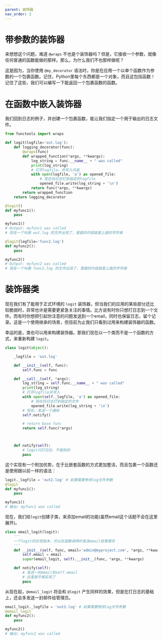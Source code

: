 ```yaml
---
parent: 装饰器
nav_order: 3
---
```


# 带参数的装饰器

来想想这个问题，难道 ```@wraps``` 不也是个装饰器吗？但是，它接收一个参数，就像任何普通的函数能做的那样。那么，为什么我们不也那样做呢？

这是因为，当你使用 ```@my_decorator``` 语法时，你是在应用一个以单个函数作为参数的一个包裹函数。记住，Python里每个东西都是一个对象，而且这包括函数！记住了这些，我们可以编写一下能返回一个包裹函数的函数。


# 在函数中嵌入装饰器

我们回到日志的例子，并创建一个包裹函数，能让我们指定一个用于输出的日志文件。

```python
from functools import wraps

def logit(logfile='out.log'):
    def logging_decorator(func):
        @wraps(func)
        def wrapped_function(*args, **kwargs):
            log_string = func.__name__ + " was called"
            print(log_string)
            # 打开logfile，并写入内容
            with open(logfile, 'a') as opened_file:
                # 现在将日志打到指定的logfile
                opened_file.write(log_string + '\n')
            return func(*args, **kwargs)
        return wrapped_function
    return logging_decorator

@logit()
def myfunc1():
    pass

myfunc1()
# Output: myfunc1 was called
# 现在一个叫做 out.log 的文件出现了，里面的内容就是上面的字符串

@logit(logfile='func2.log')
def myfunc2():
    pass

myfunc2()
# Output: myfunc2 was called
# 现在一个叫做 func2.log 的文件出现了，里面的内容就是上面的字符串
```


# 装饰器类

现在我们有了能用于正式环境的 ```logit``` 装饰器，但当我们的应用的某些部分还比较脆弱时，异常也许是需要更紧急关注的事情。比方说有时你只想打日志到一个文件。而有时你想把引起你注意的问题发送到一个email，同时也保留日志，留个记录。这是一个使用继承的场景，但目前为止我们只看到过用来构建装饰器的函数。

幸运的是，类也可以用来构建装饰器。那我们现在以一个类而不是一个函数的方式，来重新构建 ```logit```。

```python
class logit(object):

    _logfile = 'out.log'

    def __init__(self, func):
        self.func = func

    def __call__(self, *args):
        log_string = self.func.__name__ + " was called"
        print(log_string)
        # 打开logfile并写入
        with open(self._logfile, 'a') as opened_file:
            # 现在将日志打到指定的文件
            opened_file.write(log_string + '\n')
        # 现在，发送一个通知
        self.notify()

        # return base func
        return self.func(*args)



    def notify(self):
        # logit只打日志，不做别的
        pass
```

这个实现有一个附加优势，在于比嵌套函数的方式更加整洁，而且包裹一个函数还是使用跟以前一样的语法：

```python
logit._logfile = 'out2.log' # 如果需要修改log文件参数
@logit
def myfunc1():
    pass

myfunc1()
# 输出: myfunc1 was called
```

现在，我们给```logit```创建子类，来添加email的功能(虽然email这个话题不会在这里展开)。

```python
class email_logit(logit):
    '''
    一个logit的实现版本，可以在函数调用时发送email给管理员
    '''
    def __init__(self, func, email='admin@myproject.com', *args, **kwargs):
        self.email = email
        super(email_logit, self).__init__(func, *args, **kwargs)

    def notify(self):
        # 发送一封email到self.email
        # 这里就不做实现了
        pass
```

从现在起，```@email_logit``` 将会和 ```@logit``` 产生同样的效果，但是在打日志的基础上，还会多发送一封邮件给管理员。

```python
email_logit._logfile = 'out3.log' # 如果需要修改log文件参数
@email_logit
def myfunc2():
    pass

myfunc2()
# 输出: myfunc2 was called
```
